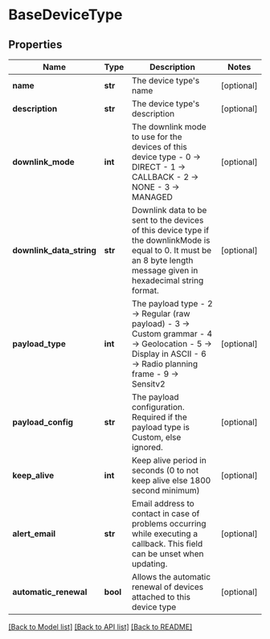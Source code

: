# BaseDeviceType

## Properties
Name | Type | Description | Notes
------------ | ------------- | ------------- | -------------
**name** | **str** | The device type&#x27;s name | [optional] 
**description** | **str** | The device type&#x27;s description | [optional] 
**downlink_mode** | **int** | The downlink mode to use for the devices of this device type - 0 -&gt; DIRECT - 1 -&gt; CALLBACK - 2 -&gt; NONE - 3 -&gt; MANAGED  | [optional] 
**downlink_data_string** | **str** | Downlink data to be sent to the devices of this device type if the downlinkMode is equal to 0. It must be an 8 byte length message given in hexadecimal string format.  | [optional] 
**payload_type** | **int** | The payload type - 2 -&gt; Regular (raw payload) - 3 -&gt; Custom grammar - 4 -&gt; Geolocation - 5 -&gt; Display in ASCII - 6 -&gt; Radio planning frame - 9 -&gt; Sensitv2  | [optional] 
**payload_config** | **str** | The payload configuration. Required if the payload type is Custom, else ignored. | [optional] 
**keep_alive** | **int** | Keep alive period in seconds (0 to not keep alive else 1800 second minimum) | [optional] 
**alert_email** | **str** | Email address to contact in case of problems occurring while executing a callback. This field can be unset when updating. | [optional] 
**automatic_renewal** | **bool** | Allows the automatic renewal of devices attached to this device type | [optional] 

[[Back to Model list]](../README.md#documentation-for-models) [[Back to API list]](../README.md#documentation-for-api-endpoints) [[Back to README]](../README.md)

